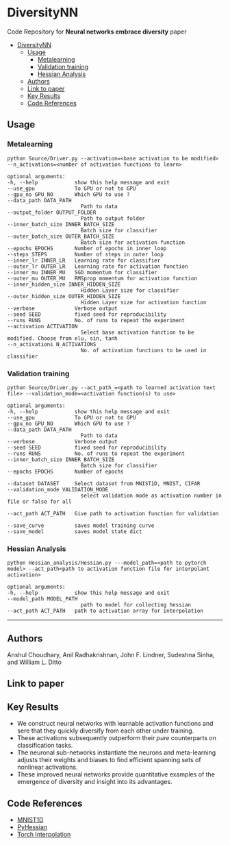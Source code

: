 # DiversityNN
Code Repository for **Neural networks embrace diversity** paper

- [DiversityNN](#diversitynn)
  - [Usage](#usage)
    - [Metalearning](#metalearning)
    - [Validation training](#validation-training)
    - [Hessian Analysis](#hessian-analysis)
  - [Authors](#authors)
  - [Link to paper](#link-to-paper)
  - [Key Results](#key-results)
  - [Code References](#code-references)


## Usage

### Metalearning
```python Source/Driver.py --activation=<base activation to be modified> --n_activations=<number of activation functions to learn>```

    optional arguments:
    -h, --help            show this help message and exit
    --use_gpu             To GPU or not to GPU
    --gpu_no GPU_NO       Which GPU to use ?
    --data_path DATA_PATH
                            Path to data
    --output_folder OUTPUT_FOLDER
                            Path to output folder
    --inner_batch_size INNER_BATCH_SIZE
                            Batch size for classifier
    --outer_batch_size OUTER_BATCH_SIZE
                            Batch size for activation function
    --epochs EPOCHS       Number of epochs in inner loop
    --steps STEPS         Number of steps in outer loop
    --inner_lr INNER_LR   Learning rate for classifier
    --outer_lr OUTER_LR   Learning rate for activation function
    --inner_mu INNER_MU   SGD momentum for classifier
    --outer_mu OUTER_MU   RMSprop momentum for activation function
    --inner_hidden_size INNER_HIDDEN_SIZE
                            Hidden Layer size for classifier
    --outer_hidden_size OUTER_HIDDEN_SIZE
                            Hidden Layer size for activation function
    --verbose             Verbose output
    --seed SEED           fixed seed for reproducibility
    --runs RUNS           No. of runs to repeat the experiment
    --activation ACTIVATION
                            Select base activation function to be modified. Choose from elu, sin, tanh
    --n_activations N_ACTIVATIONS
                            No. of activation functions to be used in classifier

### Validation training
```python Source/Driver.py --act_path_=<path to learned activation text file> --validation_mode=<activation function(s) to use>```

    optional arguments:
    -h, --help            show this help message and exit
    --use_gpu             To GPU or not to GPU
    --gpu_no GPU_NO       Which GPU to use ?
    --data_path DATA_PATH
                            Path to data
    --verbose             Verbose output
    --seed SEED           fixed seed for reproducibility
    --runs RUNS           No. of runs to repeat the experiment
    --inner_batch_size INNER_BATCH_SIZE
                            Batch size for classifier
    --epochs EPOCHS       Number of epochs

    --dataset DATASET     Select dataset from MNIST1D, MNIST, CIFAR
    --validation_mode VALIDATION_MODE
                            select validation mode as activation number in file or false for all

    --act_path ACT_PATH   Give path to activation function for validation
    
    --save_curve          saves model training curve
    --save_model          saves model state dict

### Hessian Analysis
```python Hessian_analysis/Hessian.py ---model_path=<path to pytorch model> --act_path<path to activation function file for interpolant activation>```

    optional arguments:
    -h, --help            show this help message and exit
    --model_path MODEL_PATH
                            path to model for collecting hessian
    --act_path ACT_PATH   path to activation array for interpolation

***
## Authors
Anshul Choudhary, Anil Radhakrishnan, John F. Lindner, Sudeshna Sinha, and William L. Ditto

## Link to paper

## Key Results
* We construct neural networks with learnable activation functions and sere that they quickly diversify from each other under training. 
* These activations subsequently outperform their _pure_ counterparts on classification tasks.
* The neuronal sub-networks instantiate the neurons and meta-learning adjusts their weights and biases to find efficient spanning sets of nonlinear activations.
* These improved neural networks provide quantitative examples of the emergence of diversity and insight into its advantages.

## Code References
* [MNIST1D](https://github.com/greydanus/mnist1d)
* [PyHessian](https://github.com/amirgholami/PyHessian)
* [Torch Interpolation](https://github.com/sbarratt/torch_interpolations)

